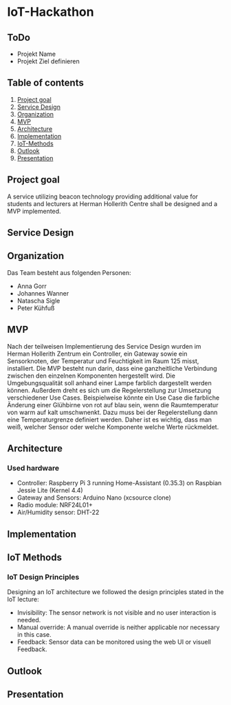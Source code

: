 # IoT-Hackathon

## ToDo

* Projekt Name
* Projekt Ziel definieren

## Table of contents

1. [Project goal](#Project-goal)
2. [Service Design](#Service-Design)
3. [Organization](#Organization)
4. [MVP](#MVP)
5. [Architecture](#Architecture)
6. [Implementation](#Implementation)
7. [IoT-Methods](#IoT-Methods)
8. [Outlook](#Outlook)
9. [Presentation](#Presentation)

## Project goal

A service utilizing beacon technology providing additional value for students and lecturers at Herman Hollerith Centre shall be designed and a MVP implemented.

## Service Design

## Organization

Das Team besteht aus folgenden Personen:

* Anna Gorr
* Johannes Wanner
* Natascha Sigle
* Peter Kühfuß

## MVP

Nach der teilweisen Implementierung des Service Design wurden im Herman Hollerith Zentrum ein Controller, ein Gateway sowie ein Sensorknoten, der Temperatur und Feuchtigkeit im Raum 125 misst, installiert.
Die MVP besteht nun darin, dass eine ganzheitliche Verbindung zwischen den einzelnen Komponenten hergestellt wird. Die Umgebungsqualität soll anhand einer Lampe farblich dargestellt werden können. Außerdem dreht es sich um die Regelerstellung zur Umsetzung verschiedener Use Cases. Beispielweise könnte ein Use Case die farbliche Änderung einer Glühbirne von rot auf blau sein, wenn die Raumtemperatur von warm auf kalt umschwnenkt. Dazu muss bei der Regelerstellung dann eine Temperaturgrenze definiert werden. Daher ist es wichtig, dass man weiß, welcher Sensor oder welche Komponente welche Werte rückmeldet.

## Architecture

### Used hardware

* Controller: Raspberry Pi 3 running Home-Assistant (0.35.3) on Raspbian Jessie Lite (Kernel 4.4)
* Gateway and Sensors: Arduino Nano (xcsource clone)
* Radio module: NRF24L01+
* Air/Humidity sensor: DHT-22

## Implementation

## IoT Methods

### IoT Design Principles

Designing an IoT architecture we followed the design principles stated in the IoT lecture:

* Invisibility: The sensor network is not visible and no user interaction is needed.
* Manual override: A manual override is neither applicable nor necessary in this case.
* Feedback: Sensor data can be monitored using the web UI or visuell Feedback.

## Outlook

## Presentation
